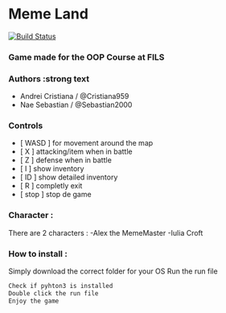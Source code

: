 
# Meme Land 

[![Build Status](https://travis-ci.org/joemccann/dillinger.svg?branch=master)](https://travis-ci.org/joemccann/dillinger)

### Game made for the OOP Course at FILS ###

### Authors :**strong text**
- Andrei Cristiana / @Cristiana959
- Nae Sebastian / @Sebastian2000

### Controls
 - [ WASD ]  for movement around the map
 - [ X ]  attacking/item when in battle
 - [ Z ] defense when in battle
 - [ I ]  show inventory
 - [ ID ] show detailed inventory
 - [ R ] completly exit
 - [ stop ] stop de game

### Character : 
There are 2 characters : 
-Alex the MemeMaster 
-Iulia Croft

### How to install : 
Simply download the correct folder for your OS
Run the run file

```sh
Check if pyhton3 is installed
Double click the run file
Enjoy the game
```


